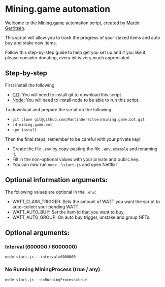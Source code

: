 # Mining.game automation

Welcome to the [Mining.game](https://mining.game/) automation script, created by [Martin Gerritsen](https://github.com/MartinGerritsen).

This script will allow you to track the progress of your staked items and auto buy and stake new items.

Follow this step-by-step guide to help get you set up and if you like it,  
please consider donating, every bit is very much appreciated.

## Step-by-step
First install the following:
 - [GIT](https://git-scm.com/downloads): You will need to install git to download this script. 
 - [Node](https://nodejs.org/en/download/): You will need to install node to be able to run this script.

To download and prepare the script do the following:
 - `git clone git@github.com:MartinGerritsen/mining.game.bot.git`
 - `cd mining.game.bot`
 - `npm install`

Then the final steps, remember to be careful with your private key!
 - Create the file `.env` by copy-pasting the file `.env.example` and renaming it.
 - Fill in the non-optional values with your private and public key.
 - You can now run `node .\start.js` and open Netflix!

## Optional information arguments:

The following values are optional in the `.env`:

 - WATT_CLAIM_TRIGGER: Sets the amount of WATT you want the script to auto-collect your pending WATT.
 - WATT_AUTO_BUY: Set the item id that you want to buy.
 - WATT_AUTO_GROUP: On auto buy trigger, unstake and group NFTs.

## Optional arguments:

### Interval (600000 / 6000000)

`node start.js --interval=6000000`

### No Running MiningProcess (true / any)

`node start.js --noRunningProcess=true`